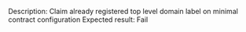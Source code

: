 Description: Claim already registered top level domain label on minimal contract configuration
Expected result: Fail